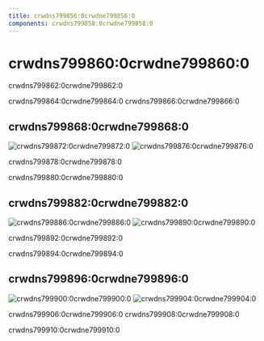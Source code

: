 ```yaml
---
title: crwdns799856:0crwdne799856:0
components: crwdns799858:0crwdne799858:0
---
```

# crwdns799860:0crwdne799860:0

<p class="description">crwdns799862:0crwdne799862:0</p>

crwdns799864:0crwdne799864:0 crwdns799866:0crwdne799866:0

## crwdns799868:0crwdne799868:0

![crwdns799872:0crwdne799872:0](crwdns799870:0crwdne799870:0) ![crwdns799876:0crwdne799876:0](crwdns799874:0crwdne799874:0)

crwdns799878:0crwdne799878:0

crwdns799880:0crwdne799880:0

## crwdns799882:0crwdne799882:0

![crwdns799886:0crwdne799886:0](crwdns799884:0crwdne799884:0) ![crwdns799890:0crwdne799890:0](crwdns799888:0crwdne799888:0)

crwdns799892:0crwdne799892:0

crwdns799894:0crwdne799894:0

## crwdns799896:0crwdne799896:0

![crwdns799900:0crwdne799900:0](crwdns799898:0crwdne799898:0) ![crwdns799904:0crwdne799904:0](crwdns799902:0crwdne799902:0)

crwdns799906:0crwdne799906:0 crwdns799908:0crwdne799908:0

crwdns799910:0crwdne799910:0